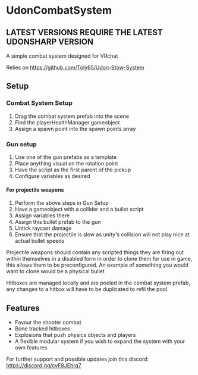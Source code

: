 # UdonCombatSystem
## LATEST VERSIONS REQUIRE THE LATEST UDONSHARP VERSION
A simple combat system designed for VRchat

Relies on https://github.com/Toly65/Udon-Stow-System

## Setup
### Combat System Setup
1. Drag the combat system prefab into the scene
2. Find the playerHealthManager gameobject
3. Assign a spawn point into the spawn points array

### Gun setup
1. Use one of the gun prefabs as a template
2. Place anything visual on the rotation point
3. Have the script as the first parent of the pickup
4. Configure variables as desired

#### For projectile weapons
1. Perform the above steps in Gun Setup
2. Have a gameobject with a collider and a bullet script
3. Assign variables there
4. Assign this bullet prefab to the gun
5. Untick raycast damage
6. Ensure that the projectile is slow as unity's collision will not play nice at actual bullet speeds

Projectile weapons should contain any scripted things they are firing out within themselves in a disabled form in order to clone them for use in game, this allows them to be preconfigured. An example of something you would want to clone would be a physical bullet

Hitboxes are managed locally and are pooled in the combat system prefab, any changes to a hitbox will have to be duplicated to refil the pool

## Features

- Favour the shooter combat
- Bone tracked hitboxes
- Explosions that push physics objects and players
- A flexible modular system if you wish to expand the system with your own features

For further support and possible updates join this discord: https://discord.gg/cvF8JEhrq7
